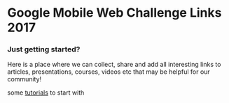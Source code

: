 # Google Mobile Web Challenge Links 2017

### Just getting started?

Here is a place where we can collect, share and add all interesting links to articles, presentations, courses, videos etc that may be helpful for our community!

some [tutorials](JavascriptTutorials/Links.md) to start with 
